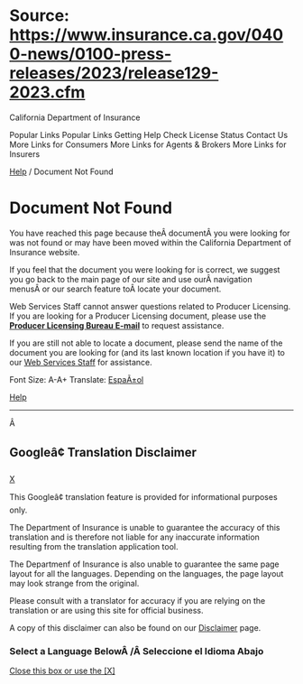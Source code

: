 # Source: https://www.insurance.ca.gov/0400-news/0100-press-releases/2023/release129-2023.cfm

California Department of Insurance

 
 

 

Popular Links 
Popular Links
Getting Help
Check License Status
Contact Us
More Links for Consumers
More Links for Agents & Brokers
More Links for Insurers

[Help](/error/)
/ Document Not Found

# Document Not Found

You have reached this page because theÂ documentÂ you were looking for was not found or may have been moved within the California Department of Insurance website.

If you feel that the document you were looking for is correct, we suggest you go back to the main page of our site and use ourÂ navigation menusÂ or our search feature toÂ locate your document.

Web Services Staff cannot answer questions related to Producer Licensing. If you are looking for a Producer Licensing document, please use the [**Producer Licensing Bureau E-mail**](http://www.insurance.ca.gov/0200-industry/Privacy-Notice-on-Information-Collection.cfm) to request assistance.

If you are still not able to locate a document, please send the name of the document you are looking for (and its last known location if you have it) to our [Web Services Staff](mailto:WebAssist@insurance.ca.gov) for assistance.

Font Size: A-A+
Translate: [EspaÃ±ol](#TB_inline?height=500&width=600&inlineId=hiddenContent&modal=true "View page in different languages such as Spanish")

[Help](/error/)

---

Â

## Googleâ¢ Translation Disclaimer

[X](#)

This Googleâ¢ translation feature is provided for informational purposes only.

The Department of Insurance is unable to guarantee the accuracy of this translation and is therefore not liable for any inaccurate information resulting from the translation application tool.

The Departmenf of Insurance is also unable to guarantee the same page layout for all the languages. Depending on the languages, the page layout may look strange from the original.

Please consult with a translator for accuracy if you are relying on the translation or are using this site for official business.

A copy of this disclaimer can also be found on our [Disclaimer](/GTranslateDisclaimer.cfm "Disclaimer") page.

### Select a Language BelowÂ /Â Seleccione el Idioma Abajo

[Close this box or use the [X]](#)